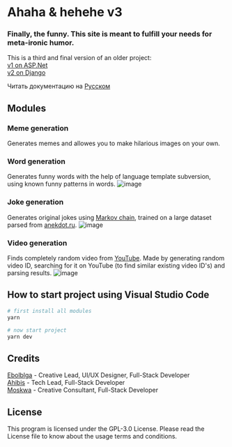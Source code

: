 # Ahaha & hehehe v3

### Finally, the funny. This site is meant to fulfill your needs for meta-ironic humor.

This is a third and final version of an older project:  
[v1 on ASP.Net](https://github.com/ahibis/hahaRU)  
[v2 on Django](https://github.com/ahibis/hahaRu2)  

Читать документацию на [Русском](https://github.com/ebolblga/Ahaha-hehehe#ahaha--hehehe-v3)

## Modules
### Meme generation
Generates memes and allowes you to make hilarious images on your own.

### Word generation
Generates funny words with the help of language template subversion, using known funny patterns in words.
![image](https://user-images.githubusercontent.com/82185066/187479609-5bdd7862-d676-4fa8-946f-caf2d8d64c5e.png)

### Joke generation
Generates original jokes using [Markov chain](https://en.wikipedia.org/wiki/Markov_chain), trained on a large dataset parsed from [anekdot.ru](https://www.anekdot.ru/).
![image](https://user-images.githubusercontent.com/82185066/187480785-63147aac-5462-4df5-804e-b80c4d0fdc82.png)

### Video generation
Finds completely random video from [YouTube](https://www.youtube.com/). Made by generating random video ID, searching for it on YouTube (to find similar existing video ID's) and parsing results.
![image](https://user-images.githubusercontent.com/82185066/187481536-76c05c31-00b2-4951-8c50-33d72d28c2d2.png)

## How to start project using Visual Studio Code

```bash
# first install all modules
yarn

# now start project
yarn dev
```

## Credits
[Ebolblga](https://github.com/ebolblga) - Creative Lead, UI/UX Designer, Full-Stack Developer  
[Ahibis](https://github.com/ahibis) - Tech Lead, Full-Stack Developer  
[Moskwa]() - Creative Сonsultant, Full-Stack Developer  

## License
This program is licensed under the GPL-3.0 License. Please read the License file to know about the usage terms and conditions.
